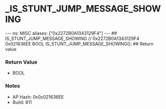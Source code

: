 # _IS_STUNT_JUMP_MESSAGE_SHOWING

--- ns: MISC aliases: ["0x2272B0A1343129F4"] --- ## IS_STUNT_JUMP_MESSAGE_SHOWING  // 0x2272B0A1343129F4 0x021636EE BOOL IS_STUNT_JUMP_MESSAGE_SHOWING();   ## Return value

### Return Value
* BOOL

### Notes
* AP Hash: 0x0x021636EE
* Build: 811


